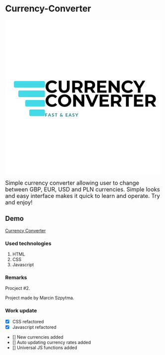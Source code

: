 # Currency-Converter

![Currency converter](./images/currency-converter.png)

<font size="+1">Simple currency converter allowing user to change between GBP, EUR, USD and PLN currencies. Simple looks and easy interface makes it quick to learn and operate. Try and enjoy!</font>

## Demo

[Currency Converter](https://szpytmus.github.io/currency-converter/)

### Used technologies

1. HTML
2. CSS
3. Javascript


### Remarks

Procject #2. <br>

Project made by Marcin Szpytma.

### Work update

- [x]   CSS refactored
- [x]   Javascript refactored
- []    New currencies added
- []    Auto updating currency rates added
- []    Universal JS functions added



